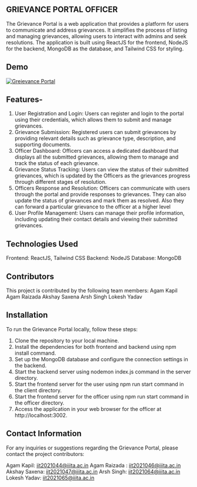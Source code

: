 ## ﻿GRIEVANCE PORTAL OFFICER
The Grievance Portal is a web application that provides a platform for users to communicate and address grievances. It simplifies the process of listing and managing grievances, allowing users to interact with admins and seek resolutions. The application is built using ReactJS for the frontend, NodeJS for the backend, MongoDB as the database, and Tailwind CSS for styling.

## Demo
[![Greievance Portal](https://img.youtube.com/vi/KATklortHtQ/0.jpg)](https://www.youtube.com/watch?v=KATklortHtQ)


## Features-
1. User Registration and Login: Users can register and login to the portal using their credentials, which allows them to submit and manage grievances.
2. Grievance Submission: Registered users can submit grievances by providing relevant details such as grievance type, description, and supporting documents.
3. Officer Dashboard: Officers can access a dedicated dashboard that displays all the submitted grievances, allowing them to manage and track the status of each grievance.
4. Grievance Status Tracking: Users can view the status of their submitted grievances, which is updated by the Officers as the grievances progress through different stages of resolution.
5. Officers Response and Resolution: Officers can communicate with users through the portal and provide responses to grievances. They can also update the status of grievances and mark them as resolved. Also they can forward a particular grievance to the officer at a higher level
6. User Profile Management: Users can manage their profile information, including updating their contact details and viewing their submitted grievances.

## Technologies Used
Frontend: ReactJS, Tailwind CSS
Backend: NodeJS
Database: MongoDB


## Contributors
This project is contributed by the following team members:
Agam Kapil
Agam Raizada 
Akshay Saxena
Arsh Singh 
Lokesh Yadav


## Installation
To run the Grievance Portal locally, follow these steps:

1. Clone the repository to your local machine.
2. Install the dependencies for both frontend and backend using npm install command.
3. Set up the MongoDB database and configure the connection settings in the backend.
4. Start the backend server using nodemon index.js command in the server directory.
5. Start the frontend server for the user using npm run start command in the client directory.
6. Start the frontend server for the officer using npm run start command in the officer directory.
7. Access the application in your web browser for the officer at http://localhost:3002.

## Contact Information
For any inquiries or suggestions regarding the Grievance Portal, please contact the project contributors:


Agam Kapil: iit2021044@iiita.ac.in
Agam Raizada : iit2021046@iiita.ac.in
Akshay Saxena: iit2021047@iiita.ac.in
Arsh Singh: iit2021064@iiita.ac.in
Lokesh Yadav: iit2021065@iiita.ac.in

